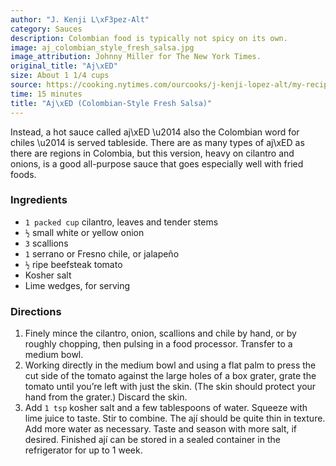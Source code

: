 ```yaml
---
author: "J. Kenji L\xF3pez-Alt"
category: Sauces
description: Colombian food is typically not spicy on its own.
image: aj_colombian_style_fresh_salsa.jpg
image_attribution: Johnny Miller for The New York Times.
original_title: "Aj\xED"
size: About 1 1/4 cups
source: https://cooking.nytimes.com/ourcooks/j-kenji-lopez-alt/my-recipes
time: 15 minutes
title: "Aj\xED (Colombian-Style Fresh Salsa)"
---
```


Instead, a hot sauce called aj\xED \u2014 also the Colombian word for chiles \u2014 is served tableside. There are as many types of aj\xED as there are regions in Colombia, but this version, heavy on cilantro and onions, is a good all-purpose sauce that goes especially well with fried foods.

### Ingredients

* `1 packed cup` cilantro, leaves and tender stems
* `½` small white or yellow onion
* `3` scallions
* `1` serrano or Fresno chile, or jalapeño
* `½` ripe beefsteak tomato
* Kosher salt
* Lime wedges, for serving

### Directions

1. Finely mince the cilantro, onion, scallions and chile by hand, or by roughly chopping, then pulsing in a food processor. Transfer to a medium bowl.
2. Working directly in the medium bowl and using a flat palm to press the cut side of the tomato against the large holes of a box grater, grate the tomato until you’re left with just the skin. (The skin should protect your hand from the grater.) Discard the skin.
3. Add `1 tsp` kosher salt and a few tablespoons of water. Squeeze with lime juice to taste. Stir to combine. The ají should be quite thin in texture. Add more water as necessary. Taste and season with more salt, if desired. Finished ají can be stored in a sealed container in the refrigerator for up to 1 week.